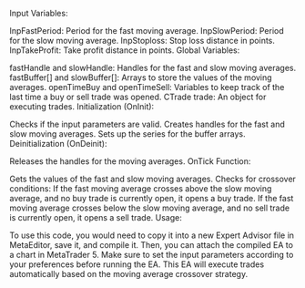 Input Variables:

InpFastPeriod: Period for the fast moving average.
InpSlowPeriod: Period for the slow moving average.
InpStoploss: Stop loss distance in points.
InpTakeProfit: Take profit distance in points.
Global Variables:

fastHandle and slowHandle: Handles for the fast and slow moving averages.
fastBuffer[] and slowBuffer[]: Arrays to store the values of the moving averages.
openTimeBuy and openTimeSell: Variables to keep track of the last time a buy or sell trade was opened.
CTrade trade: An object for executing trades.
Initialization (OnInit):

Checks if the input parameters are valid.
Creates handles for the fast and slow moving averages.
Sets up the series for the buffer arrays.
Deinitialization (OnDeinit):

Releases the handles for the moving averages.
OnTick Function:

Gets the values of the fast and slow moving averages.
Checks for crossover conditions:
If the fast moving average crosses above the slow moving average, and no buy trade is currently open, it opens a buy trade.
If the fast moving average crosses below the slow moving average, and no sell trade is currently open, it opens a sell trade.
Usage:

To use this code, you would need to copy it into a new Expert Advisor file in MetaEditor, save it, and compile it.
Then, you can attach the compiled EA to a chart in MetaTrader 5.
Make sure to set the input parameters according to your preferences before running the EA.
This EA will execute trades automatically based on the moving average crossover strategy.
